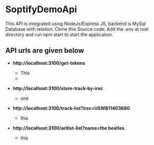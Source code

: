 # SoptifyDemoApi
 This API is integrated using NodeJs/Express JS, backend is MySql Database with relation.
 Clone this Source code, Add the .env at root directory and run npm start to start the application.

## API urls are given below

*  **http://localhost:3100/get-tokens**
   * This
   * 

*  **http://localhost:3100/store-track-by-irsc**

   * one
*  **http://localhost:3100/track-list?irsc=USWB11403680**

   * this
*  **http://localhost:3100/aritist-list?name=the beatles**

   * this
